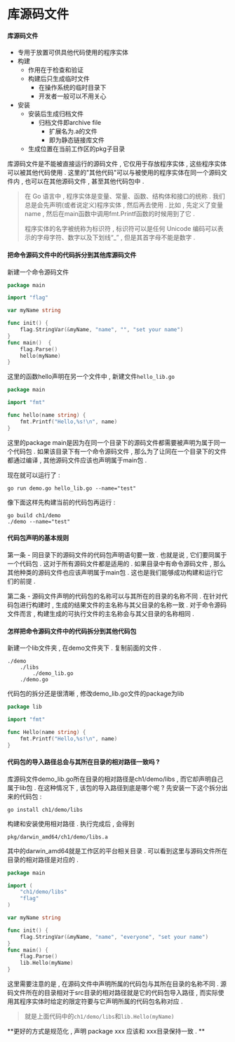 # 库源码文件

#### 库源码文件

* 专用于放置可供具他代码使用的程序实体
* 构建
  * 作用在于检查和验证
  * 构建后只生成临时文件
    * 在操作系统的临时目录下
    * 开发者一般可以不用关心
* 安装
  * 安装后生成归档文件
    * 归档文件即archive file
      * 扩展名为.a的文件
      * 即为静态链接库文件
  * 生成位置在当前工作区的pkg子目录

库源码文件是不能被直接运行的源码文件 , 它仅用于存放程序实体 , 这些程序实体可以被其他代码使用 . 这里的"其他代码"可以与被使用的程序实体在同一个源码文件内 , 也可以在其他源码文件 , 甚至其他代码包中 .

> 在 Go 语言中 , 程序实体是变量、常量、函数、结构体和接口的统称 . 我们总是会先声明\(或者说定义\)程序实体 , 然后再去使用 . 比如 , 先定义了变量name , 然后在main函数中调用fmt.Printf函数的时候用到了它 .
>
> 程序实体的名字被统称为标识符 , 标识符可以是任何 Unicode 编码可以表示的字母字符、数字以及下划线“\_” , 但是其首字母不能是数字 .

#### 把命令源码文件中的代码拆分到其他库源码文件

新建一个命令源码文件

```go
package main

import "flag"

var myName string

func init() {
    flag.StringVar(&myName, "name", "", "set your name")
}
func main()  {
    flag.Parse()
    hello(myName)
}
```

这里的函数hello声明在另一个文件中 , 新建文件`hello_lib.go`

```go
package main

import "fmt"

func hello(name string) {
    fmt.Printf("Hello,%s!\n", name)
}
```

这里的package main是因为在同一个目录下的源码文件都需要被声明为属于同一个代码包 . 如果该目录下有一个命令源码文件 , 那么为了让同在一个目录下的文件都通过编译 , 其他源码文件应该也声明属于main包 .

现在就可以运行了 :

```
go run demo.go hello_lib.go --name="test"
```

像下面这样先构建当前的代码包再运行 :

```
go build ch1/demo
./demo --name="test"
```

#### 代码包声明的基本规则

第一条 - 同目录下的源码文件的代码包声明语句要一致 . 也就是说 , 它们要同属于一个代码包 . 这对于所有源码文件都是适用的 . 如果目录中有命令源码文件 , 那么其他种类的源码文件也应该声明属于main包 . 这也是我们能够成功构建和运行它们的前提 .

第二条 - 源码文件声明的代码包的名称可以与其所在的目录的名称不同 . 在针对代码包进行构建时 , 生成的结果文件的主名称与其父目录的名称一致 . 对于命令源码文件而言 , 构建生成的可执行文件的主名称会与其父目录的名称相同 .

#### 怎样把命令源码文件中的代码拆分到其他代码包

新建一个lib文件夹 , 在demo文件夹下 . 复制前面的文件 .

```
./demo
    ./libs
        ./demo_lib.go
    ./demo.go
```

代码包的拆分还是很清晰 , 修改demo\_lib.go文件的package为lib

```go
package lib

import "fmt"

func Hello(name string) {
    fmt.Printf("Hello,%s!\n", name)
}
```

#### 代码包的导入路径总会与其所在目录的相对路径一致吗 ?

库源码文件demo\_lib.go所在目录的相对路径是ch1/demo/libs , 而它却声明自己属于lib包 . 在这种情况下 , 该包的导入路径到底是哪个呢 ? 先安装一下这个拆分出来的代码包 :

```
go install ch1/demo/libs
```

构建和安装使用相对路径 . 执行完成后 , 会得到

```
pkg/darwin_amd64/ch1/demo/libs.a
```

其中的darwin\_amd64就是工作区的平台相关目录 . 可以看到这里与源码文件所在目录的相对路径是对应的 .

```go
package main

import (
    "ch1/demo/libs"
    "flag"
)

var myName string

func init() {
    flag.StringVar(&myName, "name", "everyone", "set your name")
}
func main() {
    flag.Parse()
    lib.Hello(myName)
}
```

这里需要注意的是 , 在源码文件中声明所属的代码包与其所在目录的名称不同 . 源码文件所在的目录相对于src目录的相对路径就是它的代码包导入路径 , 而实际使用其程序实体时给定的限定符要与它声明所属的代码包名称对应 .

> 就是上面代码中的`ch1/demo/libs`和`lib.Hello(myName)`

**更好的方式是规范化 , 声明 package xxx 应该和 xxx目录保持一致 . **

